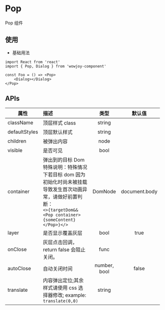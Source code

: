 # Pop

Pop 组件

## 使用

- 基础用法

```
import React from 'react'
import { Pop, Dialog } from 'wowjoy-component'

const Foo = () => <Pop>
    <Dialog></Dialog>
</Pop>
```

## APIs

| 属性          | 描述                                                                                                                                                                        |     类型     |    默认值     |
| ------------- | :-------------------------------------------------------------------------------------------------------------------------------------------------------------------------- | :----------: | :-----------: |
| className     | 顶层样式 class                                                                                                                                                              |    string    |               |
| defaultStyles | 顶层默认样式                                                                                                                                                                |    string    |               |
| children      | 被弹出内容                                                                                                                                                                  |     node     |               |
| visible       | 是否可见                                                                                                                                                                    |     bool     |               |
| container     | 弹出到的目标 Dom<br> 特殊说明：特殊情况下若目标 dom 因为初始化时尚未被挂载导致发生首次动画异常，请做好前置判断：<br> `<>{targetDom&&<Pop container>{someContent}</Pop>}</>` |   DomNode    | document.body |
| layer         | 是否显示覆盖灰层                                                                                                                                                            |     bool     |     true      |
| onClose       | 灰层点击回调， return false 会阻止关闭。                                                                                                                                    |     func     |               |
| autoClose     | 自动关闭时间                                                                                                                                                                | number, bool |     false     |
| translate     | 内容弹出定位;其余样式请使用 css 选择器修改; example: `translate(0,0)`                                                                                                       |    string    |               |
